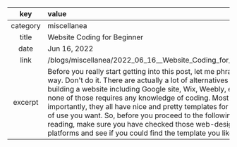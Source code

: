 |  key      |  value    |
|  :-----:  |  :------  |
|  category |  miscellanea  |
|  title    |  Website Coding for Beginner  |
|  date     |  Jun 16, 2022  |
|  link     |  /blogs/miscellanea/2022_06_16__Website_Coding_for_Beginner  |
|  excerpt  |   Before you really start getting into this post, let me phrase it this way. Don't do it. There are actually a lot of alternatives to building a website including Google site, Wix, Weebly, etc, and none of those requires any knowledge of coding. Most importantly, they all have nice and pretty templates for any kind of use you want. So, before you proceed to the following reading, make sure you have checked those web-design platforms and see if you could find the template you like.  |